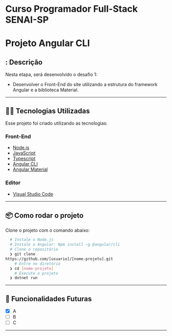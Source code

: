 # Curso Programador Full-Stack SENAI-SP

# Projeto Angular CLI

## : Descrição
Nesta etapa, será desenvolvido o desafio 1:
* Desenvolver o Front-End do site utilizando a estrutura do framework
Angular e a biblioteca Material.

---
## 👨‍💻️ Tecnologias Utilizadas
Esse projeto foi criado utilizando as tecnologias:
### Front-End
- [Node.js](https://nodejs.org/en)
- [JavaScript]()
- [Typescript](https://www.typescriptlang.org/docs/)
- [Angular CLI](https://angular.io/)
- [Angular Material](https://material.angular.io/)
### Editor
- [Visual Studio Code](https://code.visualstudio.com/)
---
## 📦️ Como rodar o projeto
Clone o projeto com o comando abaixo:
```bash
  # Instale o Node.js
  # Instale o Angular: Npm install –g @angular/cli
  # Clone o repositório
  ❯ git clone 
https://github.com/[usuario]/[nome-projeto].git
	# Entre no diretório
  ❯ cd [nome-projeto]
	# Execute o projeto
  ❯ dotnet run
```
---
## 🔮 Funcionalidades Futuras
- [x] A
- [ ] B
- [ ] C
---
